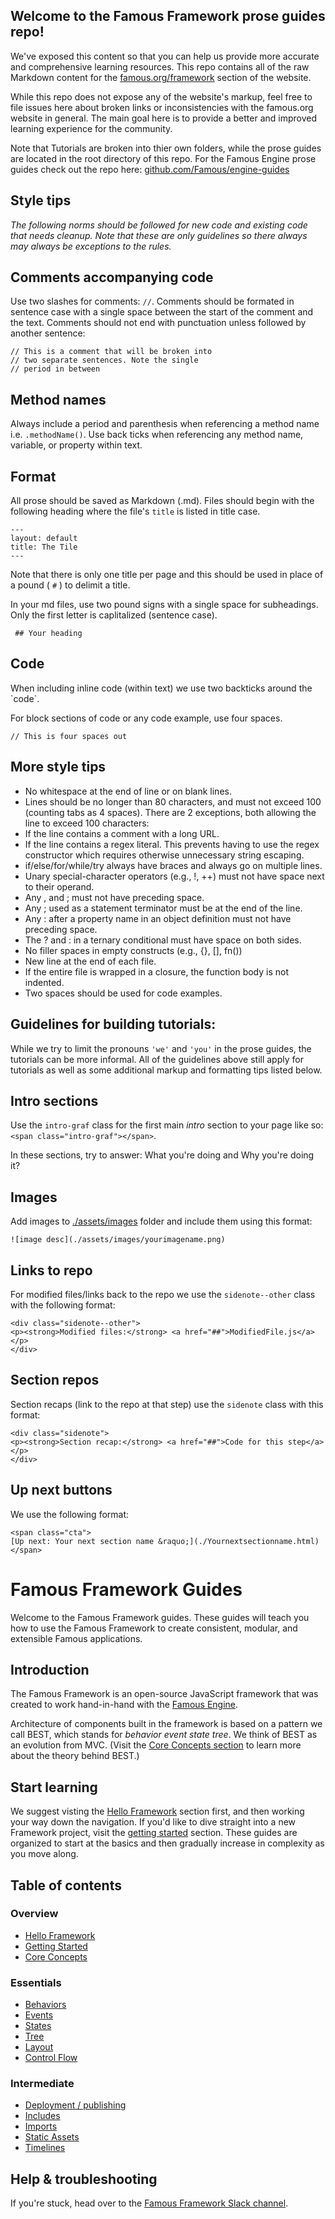 ## Welcome to the Famous Framework prose guides repo! 

We've exposed this content so that you can help us provide more accurate and comprehensive learning resources. This repo contains all of the raw Markdown content for the [famous.org/framework](https://famous.org/framework) section of the website.

While this repo does not expose any of the website's markup, feel free to file issues here about broken links or inconsistencies with the famous.org website in general. The main goal here is to provide a better and improved learning experience for the community. 

 Note that Tutorials are broken into thier own folders, while the prose guides are located in the root directory of this repo. For the Famous Engine prose guides check out the repo here: [github.com/Famous/engine-guides](https://github.com/Famous/engine-guides)


## Style tips 

_The following norms should be followed for new code and existing code that needs cleanup. Note that these are only guidelines so there always may always be exceptions to the rules._



## Comments accompanying code

Use two slashes for comments: `//`. Comments should be formated in sentence case with a single space between the start of the comment and the text. Comments should not end with punctuation unless followed by another sentence:
    
    // This is a comment that will be broken into
    // two separate sentences. Note the single  
    // period in between

## Method names

Always include a period and parenthesis when referencing a method name i.e. `.methodName()`. Use back ticks when referencing any method name, variable, or property within text. 

## Format

All prose should be saved as Markdown (.md). Files should begin with the following heading where the file's `title` is listed in title case. 

    ---
    layout: default
    title: The Tile
    ---

Note that there is only one title per page and this should be used in place of a pound ( `#` ) to delimit a title. 

In your md files, use two pound signs with a single space for subheadings. Only the first letter is caplitalized (sentence case).

     ## Your heading

## Code 

When including inline code (within text) we use  two backticks around the &#96;code&#96;.

For block sections of code or any code example, use four spaces.
    
    // This is four spaces out

## More style tips

 - No whitespace at the end of line or on blank lines.
 - Lines should be no longer than 80 characters, and must not exceed 100 (counting tabs as 4 spaces). There are 2 exceptions, both allowing the line to exceed 100 characters:
 - If the line contains a comment with a long URL.
 - If the line contains a regex literal. This prevents having to use the regex constructor which requires otherwise unnecessary string escaping.
 - if/else/for/while/try always have braces and always go on multiple lines.
 - Unary special-character operators (e.g., !, ++) must not have space next to their operand.
 - Any , and ; must not have preceding space.
 - Any ; used as a statement terminator must be at the end of the line.
 - Any : after a property name in an object definition must not have preceding space.
 - The ? and : in a ternary conditional must have space on both sides.
 - No filler spaces in empty constructs (e.g., {}, [], fn())
 - New line at the end of each file.
 - If the entire file is wrapped in a closure, the function body is not indented.
 - Two spaces should be used for code examples. 

## Guidelines for building tutorials:

While we try to limit the pronouns `'we'` and `'you'` in the prose guides, the tutorials can be more informal. All of the guidelines above still apply for tutorials as well as some additional markup and formatting tips listed below.

## Intro sections  

Use the `intro-graf` class for the first main _intro_ section to your page like so: `<span class="intro-graf"></span>`. 

In these sections, try to answer: What you're doing and Why you're doing it?

## Images

Add images to [./assets/images](#) folder and include them using this format: 

`![image desc](./assets/images/yourimagename.png)`

## Links to repo 

For modified files/links back to the repo we use the `sidenote--other` class with the following format:
    
    <div class="sidenote--other">
    <p><strong>Modified files:</strong> <a href="##">ModifiedFile.js</a></p>
    </div>

## Section repos

Section recaps (link to the repo at that step) use the `sidenote` class with this format:

    <div class="sidenote">
    <p><strong>Section recap:</strong> <a href="##">Code for this step</a></p>
    </div>


## Up next buttons

We use the following format:

    <span class="cta">
    [Up next: Your next section name &raquo;](./Yournextsectionname.html) 
    </span>




# Famous Framework Guides

Welcome to the Famous Framework guides. These guides will teach you how to use the Famous Framework to create consistent, modular, and extensible Famous applications.

## Introduction

The Famous Framework is an open-source JavaScript framework that was created to work hand-in-hand with the [Famous Engine](famous.org/learn).

Architecture of components built in the framework is based on a pattern we call BEST, which stands for _behavior event state tree_. We think of BEST as an evolution from MVC. (Visit the [Core Concepts section](core-concepts.md) to learn more about the theory behind BEST.)

## Start learning

We suggest visting the [Hello Framework](HelloFramework.md) section first, and then working your way down the navigation. If you'd like to dive straight into a new Framework project, visit the [getting started](getting-started.md) section. These guides are organized to start at the basics and then gradually increase in complexity as you move along.

## Table of contents

### Overview

- [Hello Framework](hello-framework.md)
- [Getting Started](getting-started.md)
- [Core Concepts](core-concepts.md)

### Essentials

- [Behaviors](behaviors.md)
- [Events](events.md)
- [States](states.md)
- [Tree](tree.md)
- [Layout](layout.md)
- [Control Flow](control-flow.md)

### Intermediate

- [Deployment / publishing](deployment.md)
- [Includes](includes.md)
- [Imports](imports.md)
- [Static Assets](static-assets.md)
- [Timelines](timelines.md)

## Help &amp; troubleshooting

If you're stuck, head over to the [Famous Framework Slack channel](https://famous-community.slack.com/messages/framework/).
